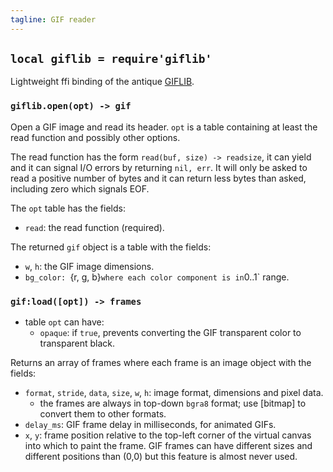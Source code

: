 ```yaml
---
tagline: GIF reader
---
```


## `local giflib = require'giflib'`

Lightweight ffi binding of the antique [GIFLIB][giflib lib].

[giflib lib]: http://sourceforge.net/projects/giflib/

### `giflib.open(opt) -> gif`

Open a GIF image and read its header. `opt` is a table containing at least
the read function and possibly other options.

The read function has the form `read(buf, size) -> readsize`, it can yield
and it can signal I/O errors by returning `nil, err`. It will only be asked
to read a positive number of bytes and it can return less bytes than asked,
including zero which signals EOF.

The `opt` table has the fields:

* `read`: the read function (required).

The returned `gif` object is a table with the fields:

* `w`, `h`: the GIF image dimensions.
* `bg_color: `{r, g, b}` where each color component is in `0..1` range.

### `gif:load([opt]) -> frames`

* table `opt` can have:
  * `opaque`: if `true`, prevents converting the GIF transparent color
to transparent black.

Returns an array of frames where each frame is an image object with the fields:

* `format`, `stride`, `data`, `size`, `w`, `h`: image format, dimensions
and pixel data.
  * the frames are always in top-down `bgra8` format; use [bitmap]
to convert them to other formats.
* `delay_ms`: GIF frame delay in milliseconds, for animated GIFs.
* `x`, `y`: frame position relative to the top-left corner of the virtual
canvas into which to paint the frame. GIF frames can have different
sizes and different positions than (0,0) but this feature is almost
never used.
